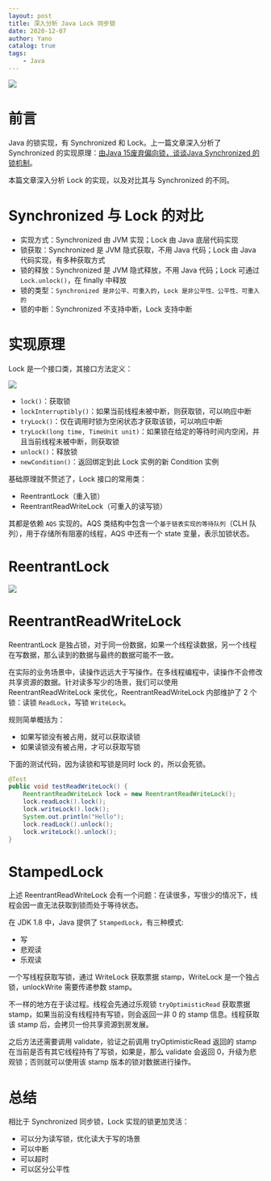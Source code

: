 ```yaml
---
layout: post
title: 深入分析 Java Lock 同步锁
date: 2020-12-07
author: Yano
catalog: true
tags:
    - Java
---
```


![](http://yano.oss-cn-beijing.aliyuncs.com/2020-12-05-062310.jpg)

# 前言

Java 的锁实现，有 Synchronized 和 Lock。上一篇文章深入分析了 Synchronized 的实现原理：[由Java 15废弃偏向锁，谈谈Java Synchronized 的锁机制](https://github.com/LjyYano/Thinking_in_Java_MindMapping/blob/master/2020-12-05%20%E7%94%B1Java%2015%E5%BA%9F%E5%BC%83%E5%81%8F%E5%90%91%E9%94%81%EF%BC%8C%E8%B0%88%E8%B0%88Java%20Synchronized%20%E7%9A%84%E9%94%81%E6%9C%BA%E5%88%B6.md)。

本篇文章深入分析 Lock 的实现，以及对比其与 Synchronized 的不同。

# Synchronized 与 Lock 的对比

- 实现方式：Synchronized 由 JVM 实现；Lock 由 Java 底层代码实现
- 锁获取：Synchronized 是 JVM 隐式获取，不用 Java 代码；Lock 由 Java 代码实现，有多种获取方式
- 锁的释放：Synchronized 是 JVM 隐式释放，不用 Java 代码；Lock 可通过 `Lock.unlock()`，在 finally 中释放
- 锁的类型：`Synchronized 是非公平、可重入的`，`Lock 是非公平性、公平性、可重入的`
- 锁的中断：Synchronized 不支持中断，Lock 支持中断

# 实现原理

Lock 是一个接口类，其接口方法定义：

![](http://yano.oss-cn-beijing.aliyuncs.com/2020-12-07-114730.png)

- `lock()`：获取锁
- `lockInterruptibly()`：如果当前线程未被中断，则获取锁，可以响应中断
- `tryLock()`：仅在调用时锁为空闲状态才获取该锁，可以响应中断
- `tryLock(long time, TimeUnit unit)`：如果锁在给定的等待时间内空闲，并且当前线程未被中断，则获取锁
- `unlock()`：释放锁
- `newCondition()`：返回绑定到此 Lock 实例的新 Condition 实例

基础原理就不赘述了，Lock 接口的常用类：

- ReentrantLock（重入锁）
- ReentrantReadWriteLock（可重入的读写锁）

其都是依赖 `AQS` 实现的。AQS 类结构中包含一个`基于链表实现的等待队列`（CLH 队列），用于存储所有阻塞的线程，AQS 中还有一个 state 变量，表示加锁状态。

# ReentrantLock

![](http://yano.oss-cn-beijing.aliyuncs.com/2020-12-07-115340.png)

# ReentrantReadWriteLock

ReentrantLock 是独占锁，对于同一份数据，如果一个线程读数据，另一个线程在写数据，那么读到的数据与最终的数据可能不一致。

在实际的业务场景中，读操作远远大于写操作。在多线程编程中，读操作不会修改共享资源的数据。针对读多写少的场景，我们可以使用 ReentrantReadWriteLock 来优化，ReentrantReadWriteLock 内部维护了 2 个锁：读锁 `ReadLock`，写锁 `WriteLock`。

规则简单概括为：
- 如果写锁没有被占用，就可以获取读锁
- 如果读锁没有被占用，才可以获取写锁

下面的测试代码，因为读锁和写锁是同时 lock 的，所以会死锁。

```java
@Test
public void testReadWriteLock() {
    ReentrantReadWriteLock lock = new ReentrantReadWriteLock();
    lock.readLock().lock();
    lock.writeLock().lock();
    System.out.println("Hello");
    lock.readLock().unlock();
    lock.writeLock().unlock();
}
```

# StampedLock

上述 ReentrantReadWriteLock 会有一个问题：在读很多，写很少的情况下，线程会因一直无法获取到锁而处于等待状态。

在 JDK 1.8 中，Java 提供了 `StampedLock`，有三种模式: 
- 写
- 悲观读
- 乐观读

一个写线程获取写锁，通过 WriteLock 获取票据 stamp，WriteLock 是一个独占锁，unlockWrite 需要传递参数 stamp。

不一样的地方在于读过程。线程会先通过乐观锁 `tryOptimisticRead` 获取票据 stamp，如果当前没有线程持有写锁，则会返回一非 0 的 stamp 信息。线程获取该 stamp 后，会拷贝一份共享资源到房发展。

之后方法还需要调用 validate，验证之前调用 tryOptimisticRead 返回的 stamp 在当前是否有其它线程持有了写锁，如果是，那么 validate 会返回 0，升级为悲观锁；否则就可以使用该 stamp 版本的锁对数据进行操作。

# 总结

相比于 Synchronized 同步锁，Lock 实现的锁更加灵活：
- 可以分为读写锁，优化读大于写的场景
- 可以中断
- 可以超时
- 可以区分公平性
